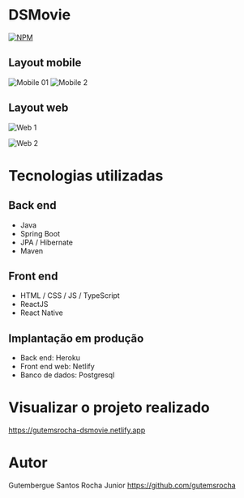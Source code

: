 # DSMovie
[![NPM](https://img.shields.io/npm/l/react)](https://github.com/neliocursos/exemplo-readme/blob/main/LICENSE) 

## Layout mobile
![Mobile 01](https://github.com/gutemsrocha/assets/raw/main/logicaprogramacao/dsmovie03.png) ![Mobile 2](https://github.com/gutemsrocha/assets/raw/main/logicaprogramacao/dsmovie04.png)

## Layout web
![Web 1](https://github.com/gutemsrocha/assets/raw/main/logicaprogramacao/dsmovie01.png)

![Web 2](https://github.com/gutemsrocha/assets/raw/main/logicaprogramacao/dsmovie02.png)


# Tecnologias utilizadas

## Back end
- Java
- Spring Boot
- JPA / Hibernate
- Maven

## Front end
- HTML / CSS / JS / TypeScript
- ReactJS
- React Native

## Implantação em produção

- Back end: Heroku
- Front end web: Netlify
- Banco de dados: Postgresql

# Visualizar o projeto realizado

https://gutemsrocha-dsmovie.netlify.app

# Autor

Gutembergue Santos Rocha Junior
https://github.com/gutemsrocha
